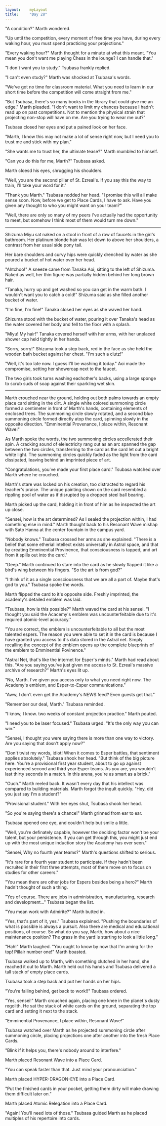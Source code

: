 ```yaml
---
layout:    myLayout
title:	   "Day 28"
---
```


"A condition?" Marth wondered.

"Up until the competition, every moment of free time you have, during every waking hour, you must spend practicing your projections."

"Every waking hour?" Marth thought for a minute at what this meant. "You mean you don't want me playing Chess in the lounge? I can handle that."

"I don't want you to study." Tsubasa frankly replied.

"I can't even study?" Marth was shocked at Tsubasa's words.

"We've got no time for classroom material. What you need to learn in our short time before the competition will come straight from me."

"But Tsubasa, there's so many books in the library that could give me an edge." Marth pleaded. "I don't want to limit my chances because I hadn't read up on past competitions. Not to mention the physical strain that projecting non-stop will have on me. Are you trying to wear me out?"

Tsubasa closed her eyes and put a pained look on her face.

"Marth, I know this may not make a lot of sense right now, but I need you to trust me and stick with my plan."

"She wants me to trust her, the ultimate tease?" Marth mumbled to himself.

"Can you do this for me, Marth?" Tsubasa asked.

Marth cloesd his eyes, shrugging his shoulders.

"Well, you are the second pillar of St. Ezreal's. If you say this the way to train, I'll take your word for it."

"Thank you Marth." Tsubasa nodded her head. "I promise this will all make sense soon. Now, before we get to Place Cards, I have to ask. Have you given any thought to who you might want on your team?"

"Well, there are only so many of my peers I've actually had the opportunity to meet, but somehow I think most of them would turn me down."

---

Shizuma Miyu sat naked on a stool in front of a row of faucets in the girl's bathroom. Her platinum blonde hair was let down to above her shoulders, a contrast from her usual side pony tail.  

Her bare shoulders and curvy hips were quickly drenched by water as she poured a bucket of hot water over her head.

"Ahtchoo!" A sneeze came from Tanaka Aoi, sitting to the left of Shizuma. Naked as well, her thin figure was partially hidden behind her long brown hair.

"Tanaka, hurry up and get washed so you can get in the warm bath. I wouldn't want you to catch a cold!" Shizuma said as she filled another bucket of water.

"I'm fine, I'm fine!" Tanaka closed her eyes as she waved her hand.

Shizuma stood with the bucket of water, pouring it over Tanaka's head as the water covered her body and fell to the floor with a splash.

"Miyu! My hair!" Tanaka covered herself with her arms, with her unplaced shower cap held tightly in her hands.

"Sorry, sorry!" Shizuma took a step back, red in the face as she held the wooden bath bucket against her chest. "I'm such a clutz!"

"Well, it's too late now. I guess I'll be washing it today." Aoi made the compromise, setting her showercap next to the faucet.

The two girls took turns washing eachother's backs, using a large sponge to scrub suds of soap against their sparkling wet skin.

---

Marth crouched near the ground, holding out both palms towards  an empty place card sitting in the dirt. A single white colored summoning circle formed a centimeter in front of Marth's hands, containing elements of enclosed trees. The summoning circle slowly rotated, and a second blue summoning circle formed directly atop the card, spinning slowly in the opposite direction. "Emminential Provenance, I place within, Resonant Wave!"

As Marth spoke the words, the two summoning circles accellerated their spin. A cracking sound of elelectricity rang out as an arc spanned the gap between the two circles, transferring to the card as the card let out a bright white light. The summoning circles quickly faded as the light from the card dissipated, leaving behind an imprinted piece of art.

"Congratulations, you've made your first place card." Tsubasa watched over Marth where he crouched.

Marth's stare was locked on his creation, too distracted to regard his teacher's praise. The unique painting shown on the card resembled a rippling pool of water as if disrupted by a dropped steel ball bearing.

Marth picked up the card, holding it in front of him as he inspected the art up close.

"Sensei, how is the art determined? As I sealed the projection within, I had something else in mind." Marth thought back to his Resonant Wave mishap with Sato Hanna at the center fountain in the campus yard.

"Nobody knows." Tsubasa crossed her arms as she explained. "There is a belief that some etherial intellect exists universally in Astral space, and that by creating Emminential Provinence, that consciousness is tapped, and art from it spills out into the card."

"Deep." Marth continued to stare into the card as he slowly flapped it like a bird's wing between his fingers. "So the art is from god?"

"I think of it as a single consciousness that we are all a part of. Maybe that's god to you." Tsubasa spoke the words.

Marth flipped the card to it's opposite side. Freshly imprinted, the academy's detailed emblem was laid.

"Tsubasa, how is this possible?" Marth waved the card at his sensei. "I thought you said the Acacemy's emblem was uncounterfeitable due to it's required atomic-level accuracy."

"You are correct, the emblem is uncounterfeitable to all but the most talented espers. The reason you were able to set it in the card is because I have granted you access to it's data stored in the Astral net. Simply recalling the concept of the emblem opens up the complete blueprints of the emblem to Emminential Povinence."

"Astral Net, that's like the internet for Esper's minds." Marth had read about this. "Are you saying you've just given me access to St. Ezreal's massive archive of research?" Marth's eyes lit up.

"No, Marth. I've given you access only to what you need right now. The Academy's emblem, and Esper-to-Esper communications."

"Aww, I don't even get the Academy's NEWS feed? Even guests get that."

"Remember our deal, Marth." Tsubasa reminded.

"I know, I know. two weeks of constant projection practice." Marth pouted.

"I need you to be laser focused." Tsubasa urged. "It's the only way you can win."

"Sensei, I thought you were saying there is more than one way to victory. Are you saying that dosn't apply now?"

"Don't twist my words, idiot! When it comes to Esper battles, that sentiment applies absolutely." Tsubasa shook her head. "But think of the big picture here. You're a provisional first year student, about to go up against experienced second and third year Esper teams. As you are, you wouldn't last thirty seconds in a match. In this arena, you're as smart as a brick."

"Ouch." Marth reeled back. It wasn't every day that his intellect was compared to building materials. Marth forgot the inqult quickly. "Hey, did you just say I'm a student?"

"Provisional student." With her eyes shut, Tsubasa shook her head.

"So you're saying there's a chance!" Marth grinned from ear to ear.

Tsubasa opened one eye, and couldn't help but smile a little.

"Well, you're definately capable, however the deciding factor won't be your talent, but your persistence. If you can get through this, you might just end up with the most unique induction story the Academy has ever seen."

"Sensei, Why no fourth year teams?" Marth's questions shifted to serious.

"It's rare for a fourth year student to participate. If they hadn't been recruited in their first three attempts, most of them move on to focus on studies for other careers."

"You mean there are other jobs for Espers besides being a hero?" Marth hadn't thought of such a thing.

"Yes of course. There are jobs in administration, manufacturing, research and development..." Tsubasa began the list.

"You mean work with Admirite?" Marth butted in.

"Yes, that's part of it, yes." Tsubasa explained. "Pushing the boundaries of what is possible is always a pursuit. Also there are medical and educational positions, of course. So what do you say, Marth, how about a nice maintenance position? The grass in the yard is starting to look a little long."

"Hah!" Marth laughed. "You ought to know by now that I'm aming for the top! Pillair number one!" Marth boasted.

Tsubasa walked up to Marth, with something clutched in her hand, she reached it out to Marth. Marth held out his hands and Tsubasa delivered a tall stack of empty place cards.

Tsubasa took a step back and put her hands on her hips.

"You're falling behind, get back to work!!" Tsubasa ordered.

"Yes, sensei!" Marth crouched again, placing one knee in the planet's dusty regolith. He sat the stack of white cards on the ground, separating the top card and setting it next to the stack.

"Emminential Provenance, I place within, Resonant Wave!"

Tsubasa watched over Marth as he projected summoning circle after summoning circle, placing projections one after another into the fresh Place Cards.

"Blink if it helps you, there's nobody around to interfere."

Marth placed Resonant Wave into a Place Card.

"You can speak faster than that. Just mind your pronounciation."

Marth placed HYPER-DRAGON-EYE into a Place Card.

"Put the finished cards in your pocket, getting them dirty will make drawing them difficult later on."

Marth placed Atomic Relegation into a Place Card.

"Again! You'll need lots of those." Tsubasa guided Marth as he placed multiples of his repertoire into cards.
